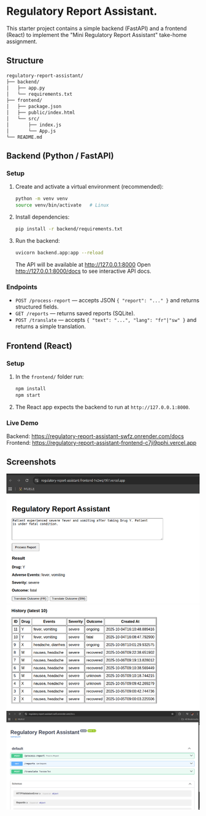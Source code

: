 # Regulatory Report Assistant.

This starter project contains a simple backend (FastAPI) and a frontend (React) to implement
the "Mini Regulatory Report Assistant" take-home assignment.

## Structure
```
regulatory-report-assistant/
├── backend/
│   ├── app.py
│   └── requirements.txt
├── frontend/
│   ├── package.json
│   ├── public/index.html
│   └── src/
│       ├── index.js
│       └── App.js       
└── README.md
```

## Backend (Python / FastAPI)

### Setup
1. Create and activate a virtual environment (recommended):
   ```bash
   python -m venv venv
   source venv/bin/activate   # Linux
   ```

2. Install dependencies:
   ```bash
   pip install -r backend/requirements.txt
   ```

3. Run the backend:
   ```bash
   uvicorn backend.app:app --reload
   ```
   The API will be available at http://127.0.0.1:8000
   Open http://127.0.0.1:8000/docs to see interactive API docs.

### Endpoints
- `POST /process-report`  — accepts JSON `{ "report": "..." }` and returns structured fields.
- `GET /reports`          — returns saved reports (SQLite).
- `POST /translate`      — accepts `{ "text": "...", "lang": "fr"|"sw" }` and returns a simple translation.

## Frontend (React)

### Setup
1. In the `frontend/` folder run:
   ```bash
   npm install
   npm start
   ```
2. The React app expects the backend to run at `http://127.0.0.1:8000`.

### Live Demo
Backend: https://regulatory-report-assistant-swfz.onrender.com/docs
Frontend: https://regulatory-report-assistant-frontend-c7ji9pphi.vercel.app


## Screenshots
![image01](screenshots/image01.png)
![image2](screenshots/image2.png)
![image3](screenshots/image3.png)